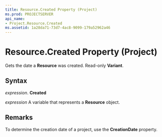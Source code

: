 ```yaml
---
title: Resource.Created Property (Project)
ms.prod: PROJECTSERVER
api_name:
- Project.Resource.Created
ms.assetid: 1a28da71-73d7-4ac8-9099-179a52962a46
---
```



# Resource.Created Property (Project)

Gets the date a  **Resource** was created. Read-only **Variant**.


## Syntax

 _expression_. **Created**

 _expression_ A variable that represents a **Resource** object.


## Remarks

To determine the creation date of a project, use the  **CreationDate** property.


